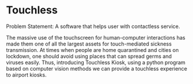 # Touchless

Problem Statement: A software that helps user with contactless service.

The massive use of the touchscreen for human-computer interactions has made them one of all the largest assets for touch-mediated sickness transmission.
At times when people are home quarantined and cities on lockdown, one should avoid using places that can spread germs and viruses easily.
Thus, introducing Touchless Kiosk, using a python program based on computer vision methods we can provide a touchless experience to airport kiosks.

